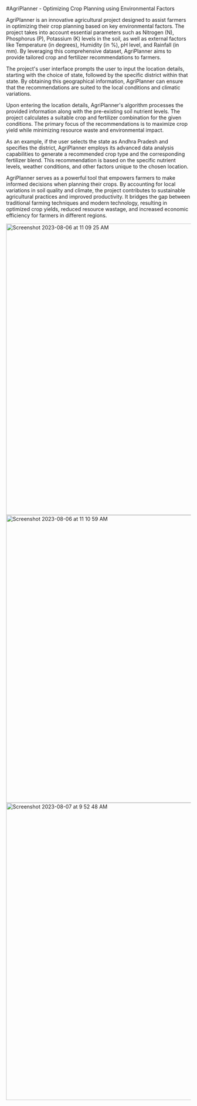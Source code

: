 #AgriPlanner - Optimizing Crop Planning using Environmental Factors

AgriPlanner is an innovative agricultural project designed to assist farmers in optimizing their crop planning based on key environmental factors. The project takes into account essential parameters such as Nitrogen (N), Phosphorus (P), Potassium (K) levels in the soil, as well as external factors like Temperature (in degrees), Humidity (in %), pH level, and Rainfall (in mm). By leveraging this comprehensive dataset, AgriPlanner aims to provide tailored crop and fertilizer recommendations to farmers.

The project's user interface prompts the user to input the location details, starting with the choice of state, followed by the specific district within that state. By obtaining this geographical information, AgriPlanner can ensure that the recommendations are suited to the local conditions and climatic variations.

Upon entering the location details, AgriPlanner's algorithm processes the provided information along with the pre-existing soil nutrient levels. The project calculates a suitable crop and fertilizer combination for the given conditions. The primary focus of the recommendations is to maximize crop yield while minimizing resource waste and environmental impact.

As an example, if the user selects the state as Andhra Pradesh and specifies the district, AgriPlanner employs its advanced data analysis capabilities to generate a recommended crop type and the corresponding fertilizer blend. This recommendation is based on the specific nutrient levels, weather conditions, and other factors unique to the chosen location.

AgriPlanner serves as a powerful tool that empowers farmers to make informed decisions when planning their crops. By accounting for local variations in soil quality and climate, the project contributes to sustainable agricultural practices and improved productivity. It bridges the gap between traditional farming techniques and modern technology, resulting in optimized crop yields, reduced resource wastage, and increased economic efficiency for farmers in different regions.

<img width="793" alt="Screenshot 2023-08-06 at 11 09 25 AM" src="https://github.com/shreya241103/AgriPlanner/assets/115857097/e79cc1b0-6a40-43fa-a57a-77508e299a97">

<img width="783" alt="Screenshot 2023-08-06 at 11 10 59 AM" src="https://github.com/shreya241103/AgriPlanner/assets/115857097/8821d62d-0910-4eb3-a7a0-d1918c2e2c53">

<img width="809" alt="Screenshot 2023-08-07 at 9 52 48 AM" src="https://github.com/shreya241103/AgriPlanner/assets/115857097/fe059420-5f48-44db-8bb1-e55d6430d523">
